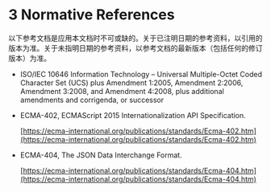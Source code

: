 # 3 Normative References

以下参考文档是应用本文档时不可或缺的。关于已注明日期的参考资料，以引用的版本为准。关于未指明日期的参考资料，以参考文档的最新版本（包括任何的修订版本）为准。

* ISO/IEC 10646 Information Technology – Universal Multiple-Octet Coded Character Set \(UCS\) plus Amendment 1:2005, Amendment 2:2006, Amendment 3:2008, and Amendment 4:2008, plus additional amendments and corrigenda, or successor
* ECMA-402, ECMAScript 2015 Internationalization API Specification.  

  [https://ecma-international.org/publications/standards/Ecma-402.htm](https://ecma-international.org/publications/standards/Ecma-402.htm)

* ECMA-404, The JSON Data Interchange Format.  

  [https://ecma-international.org/publications/standards/Ecma-404.htm](https://ecma-international.org/publications/standards/Ecma-404.htm)

